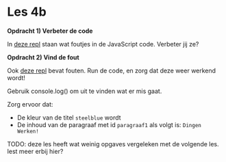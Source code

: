 # Les 4b

**Opdracht 1) Verbeter de code**

In [deze repl](https://replit.com/@mevrHermans/pidk-k4-m2-l4-opdracht-1) staan wat foutjes in de JavaScript code. Verbeter jij ze?

**Opdracht 2) Vind de fout**

Ook [deze repl](https://replit.com/@mevrHermans/pidk-k4-m2-l4-opdracht-2) bevat fouten. Run de code, en zorg dat deze weer werkend wordt!

Gebruik console.log() om uit te vinden wat er mis gaat.

Zorg ervoor dat:

* De kleur van de titel `steelblue` wordt
* De inhoud van de paragraaf met id `paragraaf1` als volgt is: `Dingen Werken!`

TODO: deze les heeft wat weinig opgaves vergeleken met de volgende les. Iest meer erbij hier?
